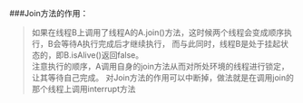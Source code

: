 ###Join方法的作用：
>如果在线程B上调用了线程A的A.join()方法，这时候两个线程会变成顺序执行，B会等待A执行完成后才继续执行，
而与此同时，线程B是处于挂起状态的，即B.isAlive()返回false。\
注意执行的顺序，A调用自身的join方法从而对所处环境的线程进行锁定，让其等待自己完成。
>对Join方法的作用可以中断掉，做法就是在调用join的那个线程上调用interrupt方法